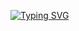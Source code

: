 [![Typing SVG](https://readme-typing-svg.demolab.com?font=Fira+Code&size=23&duration=3000&pause=1000&color=623FF7&multiline=true&width=1400&lines=I'm+Hetvi+Bhadani%2C+charting+the+web+development+galaxy+with+a+zest+for+learning+and+curiosity.+)](https://git.io/typing-svg)


<!--
**hetvi4700/hetvi4700** is a ✨ _special_ ✨ repository because its `README.md` (this file) appears on your GitHub profile.

Here are some ideas to get you started:

- 🔭 I’m currently working on ...
- 🌱 I’m currently learning ...
- 👯 I’m looking to collaborate on ...
- 🤔 I’m looking for help with ...
- 💬 Ask me about ...
- 📫 How to reach me: ...
- 😄 Pronouns: ...
- ⚡ Fun fact: ...
-->
